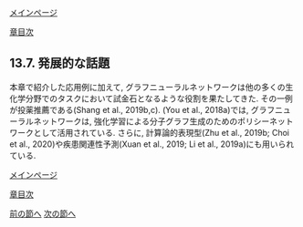 [メインページ](../../index.markdown)

[章目次](./chap13.md)
## 13.7. 発展的な話題

本章で紹介した応用例に加えて,
グラフニューラルネットワークは他の多くの生化学分野でのタスクにおいて試金石となるような役割を果たしてきた.
その一例が投薬推薦である(Shang et al., 2019b,c). (You et al.,
2018a)では, グラフニューラルネットワークは,
強化学習による分子グラフ生成のためのポリシーネットワークとして活用されている.
さらに, 計算論的表現型(Zhu et al., 2019b; Choi et al.,
2020)や疾患関連性予測(Xuan et al., 2019; Li et al.,
2019a)にも用いられている.

[メインページ](../../index.markdown)

[章目次](./chap13.md)

[前の節へ](./subsection_06.md) [次の節へ](./subsection_08.md)


